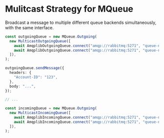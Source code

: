 # Mulitcast Strategy for MQueue

Broadcast a message to multiple different queue backends simultaneously, with
the same interface.

```ts
const outgoingQueue = new MQueue.Outgoing(
  new MulticastOutgoingQueue([
    await AmqplibOutgoingQueue.connect("amqp://rabbitmq:5271", "queue-name"),
    await AmqplibOutgoingQueue.connect("amqp://rabbitmq:5271", "queue-name"),
  ]),
);

outgoingQueue.sendMessage({
  headers: {
    "Account-ID": "123",
  },
  body: "...",
});

// ...

const incomingQueue = new MQueue.Outgoing(
  new MulticastIncomingQueue([
    await AmqplibIncomingQueue.connect("amqp://rabbitmq:5271", "queue-name"),
    await AmqplibIncomingQueue.connect("amqp://rabbitmq:5271", "queue-name"),
  ]),
);
```
